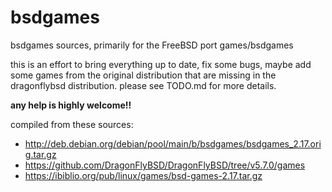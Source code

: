 # bsdgames #
bsdgames sources, primarily for the FreeBSD port games/bsdgames

this is an effort to bring everything up to date, fix some bugs, maybe add some games from the original distribution that are missing in the dragonflybsd distribution.
please see TODO.md for more details.

**any help is highly welcome!!**

compiled from these sources:
* http://deb.debian.org/debian/pool/main/b/bsdgames/bsdgames_2.17.orig.tar.gz
* https://github.com/DragonFlyBSD/DragonFlyBSD/tree/v5.7.0/games
* https://ibiblio.org/pub/linux/games/bsd-games-2.17.tar.gz
